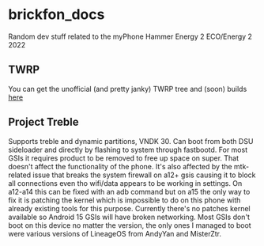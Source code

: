 # brickfon_docs
Random dev stuff related to the myPhone Hammer Energy 2 ECO/Energy 2 2022
## TWRP
You can get the unofficial (and pretty janky) TWRP tree and (soon) builds [here](https://github.com/KZacharski/twrp-device-mptech-Energy_2_2022)
## Project Treble
Supports treble and dynamic partitions, VNDK 30. Can boot from both DSU sideloader and directly by flashing to system through fastbootd. For most GSIs it requires product to be removed to free up space on super. That doesn't affect the functionality of the phone. It's also affected by the mtk-related issue that breaks the system firewall on a12+ gsis causing it to block all connections even tho wifi/data appears to be working in settings. On a12-a14 this can be fixed with an adb command but on a15 the only way to fix it is patching the kernel which is impossible to do on this phone with already existing tools for this purpose. Currently there's no patches kernel available so Android 15 GSIs will have broken networking. Most GSIs don't boot on this device no matter the version, the only ones I managed to boot were various versions of LineageOS from AndyYan and MisterZtr.